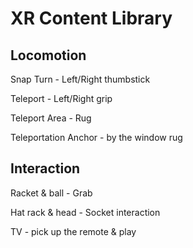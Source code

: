 # XR Content Library

## Locomotion

Snap Turn - Left/Right thumbstick

Teleport - Left/Right grip

Teleport Area - Rug

Teleportation Anchor - by the window rug

## Interaction

Racket & ball - Grab

Hat rack & head - Socket interaction

TV - pick up the remote & play
